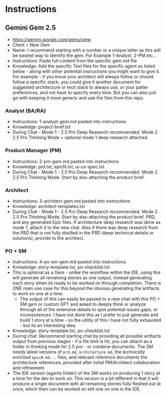 # Instructions

## Gemini Gem 2.5

- https://gemini.google.com/gems/view
- Client + New Gem
- Name: I recommend starting with a number or a unique letter as this will be easiest way to identify the gem. For Example 1-Analyst, 2-PM etc...
- Instructions: Paste full content from the specific gem.md file
- Knowledge: Add the specific Text files for the specific agent as listed below - along with other potential instructions you might want to give it. For example - if you know your architect will always follow or should follow a specific stack, you could give it another document for suggested architecture or tech stack to always use, or your patter preferences, and not have to specify every time. But you can also just go with keeping it more generic and use the files from this repo.

### Analyst (BA/RA)

- Instructions: 1-analyst-gem.md pasted into instructions
- Knowledge: project-brief.txt
- During Chat - Mode 1 - 2.5 Pro Deep Research recommended. Mode 2 2.5 Pro Thinking Mode + optional mode 1 deep research attached.

### Product Manager (PM)

- Instructions: 2-pm-gem.md pasted into instructions
- Knowledge: prd.txt, epicN.txt, ui-ux-spec.txt
- During Chat - Mode 1 - 2.5 Pro Deep Research recommended. Mode 2 2.5 Pro Thinking Mode. Start by also attaching the product brief.

### Architect

- Instructions: 3-architect-gem.md pasted into instructions
- Knowledge: architect-templates.txt
- During Chat - Mode 1 - 2.5 Pro Deep Research recommended. Mode 2 2.5 Pro Thinking Mode. Start by also attaching the product brief, PRD, and any generated Epic files. If architecture deep research was done as mode 1, attach it to the new chat. Also if there was deep research from the PRD that is not fully distilled in the PRD (deep technical details or solutions), provide to the architect.

### PO + SM

- Instructions: 4-po-sm-gem.md pasted into instructions
- Knowledge: story-template.txt, po-checklist.txt
- This is optional as a Gem - unlike the workflow within the IDE, using this will generate all remaining stories as one output, instead generating each story when its ready to be worked on through completion. There is ONE main use case for this beyond the obvious generating the artifacts to work on one at a time.
  - The output of this can easily be passed to a new chat with this PO + SM gem or custom GPT and asked to deeply think or analyze through all of the extensive details to spot potential issues gaps, or inconsistences. I have not done this as I prefer to just generate and build 1 story at a time - so the utility of this I have not fully exhausted - but its an interesting idea.
- Knowledge: story-template.txt, po-checklist.txt
- During chat: Recommend starting chat by providing all possible artifacts output from previous stages - if a file limit is hit, you can attach as a folder in thinking mode for 2.5 pro - or combine documents. The SM needs latest versions of `prd.md`, `architecture.md`, the _technically enriched_ `epicN.md...` files, and relevant reference documents the architecture references, provided after initial PM/Architect collaboration and refinement.
- The IDE version (agents folder) of the SM works on producing 1 story at a time for the dev to work on. This version is a bit different in that it will produce a single document with all remaining stories fully fleshed out at once, which then can be worked on still one on one in the IDE.
